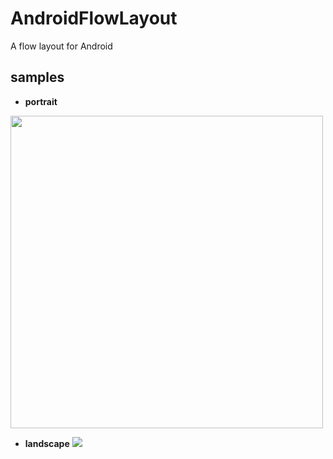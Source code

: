 # AndroidFlowLayout
A flow layout for Android

samples
----

* **portrait**
<img src="http://img01.taobaocdn.com/imgextra/i1/160310864/TB2QexSbVXXXXbQXpXXXXXXXXXX_!!160310864.png" style="width: 500px;" />

* **landscape**
![](http://img02.taobaocdn.com/imgextra/i2/160310864/TB2MH8.bVXXXXa3XXXXXXXXXXXX_!!160310864.png)
